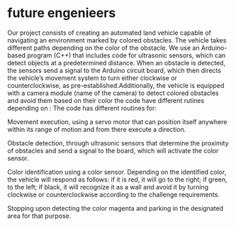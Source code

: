 future engenieers
===
Our project consists of creating an automated land vehicle capable of navigating an environment marked by colored obstacles. The vehicle takes different paths depending on the color of the obstacle. We use an Arduino-based program (C++) that includes code for ultrasonic sensors, which can detect objects at a predetermined distance. When an obstacle is detected, the sensors send a signal to the Arduino circuit board, which then directs the vehicle’s movement system to turn either clockwise or counterclockwise, as pre-established.Additionally, the vehicle is equipped with a camera module (name of the camera) to detect colored obstacles and avoid them based on their color
the code have different rutines depending on :
The code has different routines for:

Movement execution, using a servo motor that can position itself anywhere within its range of motion and from there execute a direction.

Obstacle detection, through ultrasonic sensors that determine the proximity of obstacles and send a signal to the board, which will activate the color sensor.

Color identification using a color sensor. Depending on the identified color, the vehicle will respond as follows: if it is red, it will go to the right; if green, to the left; if black, it will recognize it as a wall and avoid it by turning clockwise or counterclockwise according to the challenge requirements.

Stopping upon detecting the color magenta and parking in the designated area for that purpose.





